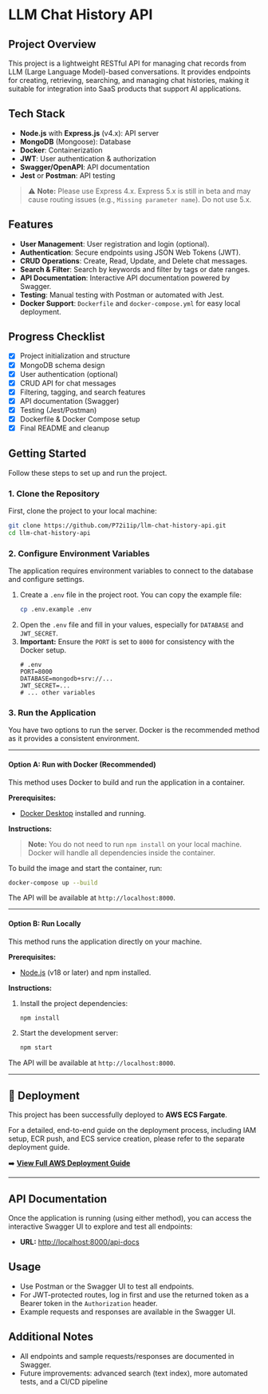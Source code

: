 # LLM Chat History API

## Project Overview

This project is a lightweight RESTful API for managing chat records from LLM (Large Language Model)-based conversations. It provides endpoints for creating, retrieving, searching, and managing chat histories, making it suitable for integration into SaaS products that support AI applications.

## Tech Stack

- **Node.js** with **Express.js** (v4.x): API server
- **MongoDB** (Mongoose): Database
- **Docker**: Containerization
- **JWT**: User authentication & authorization
- **Swagger/OpenAPI**: API documentation
- **Jest** or **Postman**: API testing

> ⚠️ **Note:** Please use Express 4.x. Express 5.x is still in beta and may cause routing issues (e.g., `Missing parameter name`). Do not use 5.x.

## Features

- **User Management**: User registration and login (optional).
- **Authentication**: Secure endpoints using JSON Web Tokens (JWT).
- **CRUD Operations**: Create, Read, Update, and Delete chat messages.
- **Search & Filter**: Search by keywords and filter by tags or date ranges.
- **API Documentation**: Interactive API documentation powered by Swagger.
- **Testing**: Manual testing with Postman or automated with Jest.
- **Docker Support**: `Dockerfile` and `docker-compose.yml` for easy local deployment.

## Progress Checklist

- [x] Project initialization and structure
- [x] MongoDB schema design
- [x] User authentication (optional)
- [x] CRUD API for chat messages
- [x] Filtering, tagging, and search features
- [x] API documentation (Swagger)
- [x] Testing (Jest/Postman)
- [x] Dockerfile & Docker Compose setup
- [x] Final README and cleanup

## Getting Started

Follow these steps to set up and run the project.

### 1. Clone the Repository

First, clone the project to your local machine:

```bash
git clone https://github.com/P72i1ip/llm-chat-history-api.git
cd llm-chat-history-api
```

### 2. Configure Environment Variables

The application requires environment variables to connect to the database and configure settings.

1.  Create a `.env` file in the project root. You can copy the example file:
    ```bash
    cp .env.example .env
    ```
2.  Open the `.env` file and fill in your values, especially for `DATABASE` and `JWT_SECRET`.
3.  **Important:** Ensure the `PORT` is set to `8000` for consistency with the Docker setup.
    ```dotenv
    # .env
    PORT=8000
    DATABASE=mongodb+srv://...
    JWT_SECRET=...
    # ... other variables
    ```

### 3. Run the Application

You have two options to run the server. Docker is the recommended method as it provides a consistent environment.

---

#### Option A: Run with Docker (Recommended)

This method uses Docker to build and run the application in a container.

**Prerequisites:**

- [Docker Desktop](https://www.docker.com/products/docker-desktop/) installed and running.

**Instructions:**

> **Note:** You do not need to run `npm install` on your local machine. Docker will handle all dependencies inside the container.

To build the image and start the container, run:

```bash
docker-compose up --build
```

The API will be available at `http://localhost:8000`.

---

#### Option B: Run Locally

This method runs the application directly on your machine.

**Prerequisites:**

- [Node.js](https://nodejs.org/) (v18 or later) and npm installed.

**Instructions:**

1.  Install the project dependencies:
    ```bash
    npm install
    ```
2.  Start the development server:
    ```bash
    npm start
    ```

The API will be available at `http://localhost:8000`.

---

## 🚀 Deployment

This project has been successfully deployed to **AWS ECS Fargate**.

For a detailed, end-to-end guide on the deployment process, including IAM setup, ECR push, and ECS service creation, please refer to the separate deployment guide.

➡️ **[View Full AWS Deployment Guide](./docs/DEPLOYMENT.md)**

---

## API Documentation

Once the application is running (using either method), you can access the interactive Swagger UI to explore and test all endpoints:

- **URL:** [http://localhost:8000/api-docs](http://localhost:8000/api-docs)

## Usage

- Use Postman or the Swagger UI to test all endpoints.
- For JWT-protected routes, log in first and use the returned token as a Bearer token in the `Authorization` header.
- Example requests and responses are available in the Swagger UI.

## Additional Notes

- All endpoints and sample requests/responses are documented in Swagger.
- Future improvements: advanced search (text index), more automated tests, and a CI/CD pipeline
